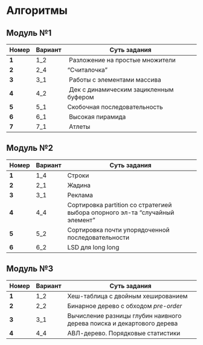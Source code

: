 # Алгоритмы
## Модуль №1
| Номер | Вариант | Суть задания |
|-------|---------|---------|
| **1** | 1_2 |​ Разложение на простые множители |
| **2** | 2_4 | “Считалочка” |
| **3** | 3_1 |​ Работы с элементами массива |
| **4** | 4_2 |​ Дек с динамическим зацикленным буфером |
| **5** | 5_1 | Скобочная последовательность |
| **6** | 6_1 |​ Высокая пирамида |
| **7** | 7_1 |​​ Атлеты |

## Модуль №2
| Номер | Вариант | Суть задания |
|-------|---------|---------|
| **1** | 1_4 | Строки |
| **2** | 2_1 | Жадина |
| **3** | 3_1 | Реклама |
| **4** | 4_4 | Сортировка partition со стратегией выбора опорного эл-та “случайный элемент” |
| **5** | 5_2 | Сортировка почти упорядоченной последовательности |
| **6** | 6_2 | LSD для long long |

## Модуль №3
| Номер | Вариант | Суть задания |
|-------|---------|---------|
| **1** | 1_2 | Хеш-таблица с двойным хешированием |
| **2** | 2_2 | Бинарное дерево с обходом *pre-order* |
| **3** | 3_1 | Вычисление разницы глубин наивного дерева поиска и декартового дерева |
| **4** | 4_4 | АВЛ-дерево. Порядковые статистики |